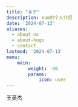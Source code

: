```yaml
---
title: "关于"
description: Yum的个人介绍
date: '2024-07-13'
aliases:
  - about-us
  - about-hugo
  - contact
lastmod: '2024-07-13'
menu:
    main: 
        weight: -90
        params:
            icon: user
---
```



王英杰

